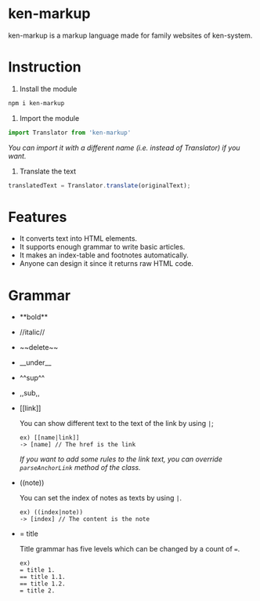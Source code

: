 # ken-markup

ken-markup is a markup language made for family websites of ken-system.

# Instruction 

1. Install the module 

```bash
npm i ken-markup
```

1. Import the module 

```js
import Translator from 'ken-markup'
```

*You can import it with a different name (i.e. instead of Translator) if you want.*

1. Translate the text

```js
translatedText = Translator.translate(originalText);
```

# Features

* It converts text into HTML elements.
* It supports enough grammar to write basic articles.
* It makes an index-table and footnotes automatically.
* Anyone can design it since it returns raw HTML code.

# Grammar

* \*\*bold**
* \//italic//
* \~~delete~~
* \_\_under__
* ^^sup^^
* ,,sub,,
* \[\[link]]

    You can show different text to the text of the link by using `|`;

    ```
    ex) [[name|link]]
    -> [name] // The href is the link
    ```

    *If you want to add some rules to the link text, you can override `parseAnchorLink` method of the class.*

* \(\(note))

    You can set the index of notes as texts by using `|`.

    ```
    ex) ((index|note))
    -> [index] // The content is the note
    ```

* = title

    Title grammar has five levels which can be changed by a count of `=`.

    ```
    ex)
    = title 1.
    == title 1.1.
    == title 1.2.
    = title 2.
    ```
